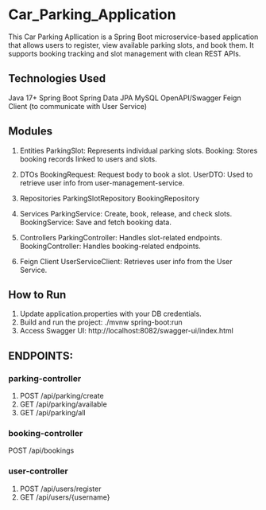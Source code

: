 # Car_Parking_Application
This Car Parking Apllication is a Spring Boot microservice-based application that allows users to register, view available parking slots, and book them. It supports booking tracking and slot management with clean REST APIs.

## Technologies Used
Java 17+
Spring Boot
Spring Data JPA
MySQL
OpenAPI/Swagger
Feign Client (to communicate with User Service)

## Modules
1. Entities
ParkingSlot: Represents individual parking slots.
Booking: Stores booking records linked to users and slots.

3. DTOs
BookingRequest: Request body to book a slot.
UserDTO: Used to retrieve user info from user-management-service.

4. Repositories
ParkingSlotRepository
BookingRepository

4. Services
ParkingService: Create, book, release, and check slots.
BookingService: Save and fetch booking data.

5. Controllers
ParkingController: Handles slot-related endpoints.
BookingController: Handles booking-related endpoints.

6. Feign Client
UserServiceClient: Retrieves user info from the User Service.

## How to Run
1. Update application.properties with your DB credentials.
2. Build and run the project:
      ./mvnw spring-boot:run
3. Access Swagger UI:
      http://localhost:8082/swagger-ui/index.html

## ENDPOINTS:

### parking-controller
1. POST /api/parking/create
2. GET /api/parking/available
3. GET /api/parking/all

### booking-controller
POST /api/bookings

### user-controller
1. POST /api/users/register
2. GET /api/users/{username}
